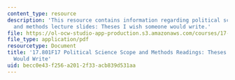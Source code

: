 ```yaml
---
content_type: resource
description: 'This resource contains information regarding political science scope
  and methods lecture slides: Theses I wish someone would write.'
file: https://ol-ocw-studio-app-production.s3.amazonaws.com/courses/17-801-political-science-scope-and-methods-fall-2017/becc0e43f256a2012f33acb839d531aa_MIT17_801F17_Thesis.pdf
file_type: application/pdf
resourcetype: Document
title: '17.801F17 Political Science Scope and Methods Readings: Theses I Wish Someone
  Would Write'
uid: becc0e43-f256-a201-2f33-acb839d531aa
---
```

